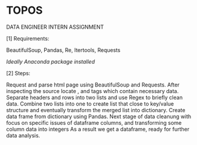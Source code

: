 # TOPOS
DATA ENGINEER INTERN ASSIGNMENT

[1] Requirements:

BeautifulSoup,
Pandas,
Re,
Itertools,
Requests

*Ideally Anaconda package installed*

[2] Steps:

Request and parse html page using BeautifulSoup and Requests. 
After inspecting the source locate <th>, <tr> and <td> tags which contain necessary data. 
Separate headers and rows into two lists and use Regex to briefly clean data.
Combine two lists into one to create list that close to key/value structure and eventually transform the merged list into dictionary.
Create data frame from dictionary using Pandas. 
Next stage of data cleanung with focus on specific issues of dataframe columns, and transforming some column data into integers
As a result we get a dataframe, ready for further data analysis.
